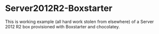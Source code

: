 # Server2012R2-Boxstarter

This is working example (all hard work stolen from elsewhere) of a Server 2012 R2 box provisioned with Boxstarter and chocolatey.
